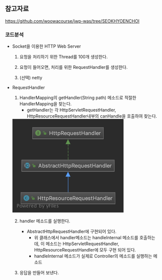 ## 참고자료

https://github.com/woowacourse/jwp-was/tree/SEOKHYOENCHOI



### 코드분석

- Socket을 이용한 HTTP Web Server

  1. 요청을 처리하기 위한 Thread를 100개 생성한다.

  2. 요청이 들어오면, 처리를 위한 RequestHandler를 생성한다.

  3. (선택) netty

  

- RequestHandler

  1. HandlerMapping의 getHandler(String path) 메소드로 적절한 HandlerMapping을 찾는다.
     - getHandler는 각 HttpServletRequestHandler, HttpResourceRequestHandler내부의 canHandle을 호출하여 찾는다.

  <img src="./images/HttpResourceRequestHandler.png" alt="image" style="zoom:67%;" />

  2. handler 메소드를 실행한다.
     - AbstractHttpRequestHandler에 구현되어 있다.
       - 위 클래스에서 handler메소드는 handleInternal 메소드를 호출하는데, 이 메소드는 HttpServletRequestHandler, HttpResourceRequestHandler에 모두 구현 되어 있다.
       - handleInternal 메소드가 실제로 Controller의 메소드를 실행하는 메소드

  3. 응답을 만들어 보낸다.